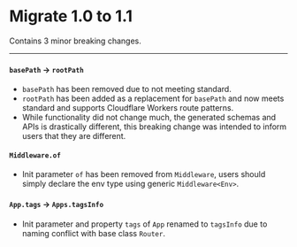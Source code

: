 # Migrate 1.0 to 1.1

Contains 3 minor breaking changes.

---

#### `basePath` -> `rootPath` <Badge text="replaced" type="danger" />
- `basePath` has been removed due to not meeting standard.
- `rootPath` has been added as a replacement for `basePath` and now meets standard and supports Cloudflare Workers route patterns.
- While functionality did not change much, the generated schemas and APIs is drastically different, this breaking change was intended to inform users that they are different.

#### `Middleware.of` <Badge text="removed" type="danger" />
- Init parameter `of` has been removed from `Middleware`, users should simply declare the env type using generic `Middleware<Env>`. 

#### `App.tags` -> `Apps.tagsInfo` <Badge text="renamed" type="warning" />
- Init parameter and property `tags` of `App` renamed to `tagsInfo` due to naming conflict with base class `Router`.
